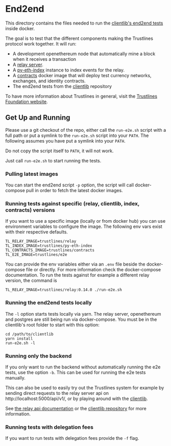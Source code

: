# End2end

This directory contains the files needed to run the
[clientlib's end2end tests](https://github.com/trustlines-protocol/clientlib/tree/master/tests/e2e) inside docker.

The goal is to test that the different components making the Trustlines protocol work together.
It will run:
 - A development openethereum node that automatically mine a block when it receives a transaction
 - A [relay server](https://github.com/trustlines-protocol/relay).
 - A [py-eth-index](https://github.com/trustlines-protocol/py-eth-index) instance to index events for the relay.
 - A [contracts](https://github.com/trustlines-protocol/contracts) docker image that will deploy test
 currency networks, exchanges, and identity contracts.
 - The end2end tests from the [clientlib](https://github.com/trustlines-protocol/clientlib/tree/master/tests/e2e) repository

To have more information about Trustlines in general, visit the
[Trustlines Foundation website](https://trustlines.network/).

## Get Up and Running

Please use a git checkout of the repo, either call the `run-e2e.sh` script with a
full path or put a symlink to the `run-e2e.sh` script into your `PATH`. The
following assumes you have put a symlink into your `PATH`.

Do not copy the script itself to `PATH`, it will not work.

Just call `run-e2e.sh` to start running the tests.

### Pulling latest images

You can start the end2end script `-p` option, the script will call docker-compose pull in
order to fetch the latest docker images.

### Running tests against specific (relay, clientlib, index, contracts) versions

If you want to use a specific image (locally or from docker hub) you can use environment
variables to configure the image. The following env vars exist with their respective defaults.

    TL_RELAY_IMAGE=trustlines/relay
    TL_INDEX_IMAGE=trustlines/py-eth-index
    TL_CONTRACTS_IMAGE=trustlines/contracts
    TL_E2E_IMAGE=trustlines/e2e

You can provide the env variables either via an `.env` file beside the docker-compose file
or directly. For more information check the docker-compose documentation.
To run the tests against for example a different relay version, the command is

    TL_RELAY_IMAGE=trustlines/relay:0.14.0 ./run-e2e.sh

### Running the end2end tests locally

The `-l` option starts tests locally via yarn. The relay server, openethereum and
postgres are still being run via docker-compose. You must be in the clientlib's
root folder to start with this option:

    cd /path/to/clientlib
    yarn install
    run-e2e.sh -l

### Running only the backend

If you only want to run the backend without automatically running the e2e tests,
use the option `-b`. This can be used for running the e2e tests manually.

This can also be used to easily try out the Trustlines system for example by sending direct requests to the relay
server api on http://localhost:5000/api/v1/, or by playing around with the [clientlib](https://github.com/trustlines-protocol/clientlib).

See [the relay api documentation](https://github.com/trustlines-protocol/relay/blob/master/docs/RelayAPI.md)
or the [clientlib repository](https://github.com/trustlines-protocol/clientlib) for more information.

### Running tests with delegation fees

If you want to run tests with delegation fees provide the `-f` flag.
